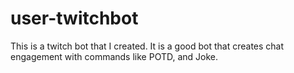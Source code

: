# user-twitchbot
This is a twitch bot that I created. It is a good bot that creates chat engagement with commands like POTD, and Joke. 
